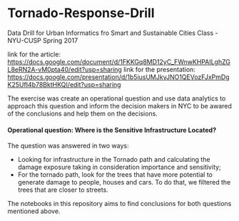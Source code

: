 # Tornado-Response-Drill
Data Drill for Urban Informatics fro Smart and Sustainable Cities Class - NYU-CUSP Spring 2017

link for the article: https://docs.google.com/document/d/1FKKGq8MD12yC_FWnwKHPAILghZGL8eRN2A-vM0pta40/edit?usp=sharing
link for the presentation: https://docs.google.com/presentation/d/1b5iusUMJkyJNO1QEVozFJxPmDgK25UfI4b78BktHKQI/edit?usp=sharing

The exercise was create an operational question and use data analytics to approach this question and inform the decision makers in NYC to be awared of the conclusions and help them on the decisions.

#### Operational question: Where is the Sensitive Infrastructure Located? 

The question was answered in two ways:
- Looking for infrastructure in the Tornado path and calculating the damage exposure taking in consideration importance and sensitivity;
- For the tornado path, look for the trees that have more potential to generate damage to people, houses and cars. To do that, we filtered the trees that are closer to streets.

The notebooks in this repository aims to find conclusions for both questions mentioned above.

